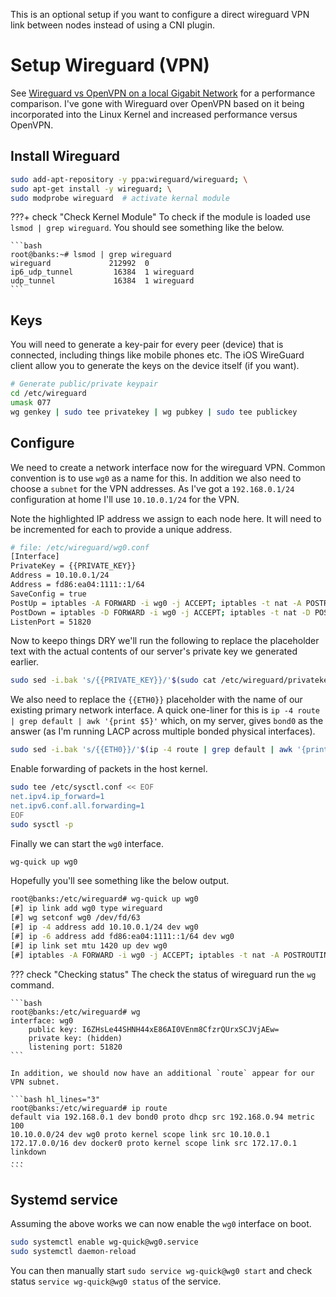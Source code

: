 This is an optional setup if you want to configure a direct wireguard VPN link between nodes instead of using a CNI plugin.

# Setup Wireguard (VPN)
See [Wireguard vs OpenVPN on a local Gigabit Network](https://snikt.net/blog/2018/12/13/wireguard-vs-openvpn-on-a-local-gigabit-network/) for a performance comparison. I've gone with Wireguard over OpenVPN based on it being incorporated into the Linux Kernel and increased performance versus OpenVPN.

## Install Wireguard
```bash
sudo add-apt-repository -y ppa:wireguard/wireguard; \
sudo apt-get install -y wireguard; \
sudo modprobe wireguard  # activate kernal module
```

???+ check "Check Kernel Module"
    To check if the module is loaded use `lsmod | grep wireguard`. You should see something like the below.

    ```bash
    root@banks:~# lsmod | grep wireguard
    wireguard             212992  0
    ip6_udp_tunnel         16384  1 wireguard
    udp_tunnel             16384  1 wireguard
    ```

## Keys
You will need to generate a key-pair for every peer (device) that is connected, including things like mobile phones etc. The iOS WireGuard client allow you to generate the keys on the device itself (if you want).

```bash
# Generate public/private keypair
cd /etc/wireguard
umask 077
wg genkey | sudo tee privatekey | wg pubkey | sudo tee publickey
```

## Configure
We need to create a network interface now for the wireguard VPN. Common convention is to use `wg0` as a name for this. In addition we also need to choose a `subnet` for the VPN addresses. As I've got a `192.168.0.1/24` configuration at home I'll use `10.10.0.1/24` for the VPN.

Note the highlighted IP address we assign to each node here. It will need to be incremented for each to provide a unique address.

```bash hl_lines="4 5"
# file: /etc/wireguard/wg0.conf
[Interface]
PrivateKey = {{PRIVATE_KEY}}
Address = 10.10.0.1/24
Address = fd86:ea04:1111::1/64
SaveConfig = true
PostUp = iptables -A FORWARD -i wg0 -j ACCEPT; iptables -t nat -A POSTROUTING -o {{ETH0}} -j MASQUERADE; ip6tables -A FORWARD -i wg0 -j ACCEPT; ip6tables -t nat -A POSTROUTING -o {{ETH0}} -j MASQUERADE
PostDown = iptables -D FORWARD -i wg0 -j ACCEPT; iptables -t nat -D POSTROUTING -o {{ETH0}} -j MASQUERADE; ip6tables -D FORWARD -i wg0 -j ACCEPT; ip6tables -t nat -D POSTROUTING -o {{ETH0}} -j MASQUERADE
ListenPort = 51820
```

Now to keepo things DRY we'll run the following to replace the placeholder text with the actual contents of our server's private key we generated earlier. 

```bash
sudo sed -i.bak 's/{{PRIVATE_KEY}}/'$(sudo cat /etc/wireguard/privatekey)'/' /etc/wireguard/wg0.conf
```

We also need to replace the `{{ETH0}}` placeholder with the name of our existing primary network interface. A quick one-liner for this is `ip -4 route | grep default | awk '{print $5}'` which, on my server, gives `bond0` as the answer (as I'm running LACP across multiple bonded physical interfaces).

```bash
sudo sed -i.bak 's/{{ETH0}}/'$(ip -4 route | grep default | awk '{print $5}')'/g'  /etc/wireguard/wg0.conf
```

Enable forwarding of packets in the host kernel.


```bash
sudo tee /etc/sysctl.conf << EOF
net.ipv4.ip_forward=1
net.ipv6.conf.all.forwarding=1
EOF
sudo sysctl -p
```

Finally we can start the `wg0` interface.

```bash
wg-quick up wg0
```

Hopefully you'll see something like the below output.

```bash
root@banks:/etc/wireguard# wg-quick up wg0
[#] ip link add wg0 type wireguard
[#] wg setconf wg0 /dev/fd/63
[#] ip -4 address add 10.10.0.1/24 dev wg0
[#] ip -6 address add fd86:ea04:1111::1/64 dev wg0
[#] ip link set mtu 1420 up dev wg0
[#] iptables -A FORWARD -i wg0 -j ACCEPT; iptables -t nat -A POSTROUTING -o bond0 -j MASQUERADE; ip6tables -A FORWARD -i wg0 -j ACCEPT; ip6tables -t nat -A POSTROUTING -o bond0 -j MASQUERADE
```

??? check "Checking status"
    The check the status of wireguard run the `wg` command.

    ```bash
    root@banks:/etc/wireguard# wg
    interface: wg0
        public key: I6ZHsLe44SHNH44xE86AI0VEnm8CfzrQUrxSCJVjAEw=
        private key: (hidden)
        listening port: 51820
    ```

    In addition, we should now have an additional `route` appear for our VPN subnet.

    ```bash hl_lines="3"
    root@banks:/etc/wireguard# ip route
    default via 192.168.0.1 dev bond0 proto dhcp src 192.168.0.94 metric 100 
    10.10.0.0/24 dev wg0 proto kernel scope link src 10.10.0.1 
    172.17.0.0/16 dev docker0 proto kernel scope link src 172.17.0.1 linkdown 
    ...
    ```

## Systemd service
Assuming the above works we can now enable the `wg0` interface on boot.

```bash
sudo systemctl enable wg-quick@wg0.service
sudo systemctl daemon-reload
```

You can then manually start `sudo service wg-quick@wg0 start` and check status `service wg-quick@wg0 status` of the service.
